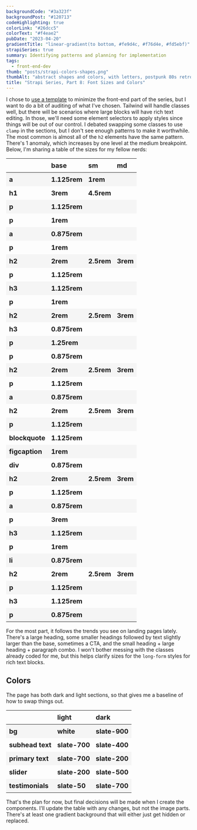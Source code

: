 ```yaml
---
backgroundCode: "#3a323f"
backgroundPost: "#120713"
codeHighlighting: true
colorLink: "#26dcc5"
colorText: "#f4eae2"
pubDate: "2023-04-20"
gradientTitle: "linear-gradient(to bottom, #fe9d4c, #f76d4e, #fd5ebf)"
strapiSeries: true
summary: Identifying patterns and planning for implementation
tags:
  - front-end-dev
thumb: "posts/strapi-colors-shapes.png"
thumbAlt: "abstract shapes and colors, with letters, postpunk 80s retro --v 5 --ar 3:2"
title: "Strapi Series, Part 8: Font Sizes and Colors"
---
```


<style>
  table {
    width: 100%;
  }

  th, td {
    font-size: 0.875rem;
    font-weight: bold;
    padding: 0.5rem;
    text-align: left;
  }
  tr:nth-child(odd) td {
    background: #f5f5f5;
  }

  @media screen and (min-width: 480px) {
    th, td {
      font-size: 1.125rem;
      padding: 0.5rem;
      text-align: left;
    }
  }
</style>

I chose to [use a template](https://tailwindui.com/templates/salient) to minimize the front-end part of the series, but I want to do a bit of auditing of what I've chosen. Tailwind will handle classes well, but there will be scenarios where large blocks will have rich text editing. In those, we'll need some element selectors to apply styles since things will be out of our control. I debated swapping some classes to use `clamp` in the sections, but I don't see enough patterns to make it worthwhile. The most common is almost all of the `h2` elements have the same pattern. There's 1 anomaly, which increases by one level at the medium breakpoint. Below, I'm sharing a table of the sizes for my fellow nerds:

|            | base     | sm     | md   |
| ---------- | -------- | ------ | ---- |
| a          | 1.125rem | 1rem   |      |
| h1         | 3rem     | 4.5rem |      |
| p          | 1.125rem |        |      |
| p          | 1rem     |        |      |
| a          | 0.875rem |        |      |
| p          | 1rem     |        |      |
| h2         | 2rem     | 2.5rem | 3rem |
| p          | 1.125rem |        |      |
| h3         | 1.125rem |        |      |
| p          | 1rem     |        |      |
| h2         | 2rem     | 2.5rem | 3rem |
| h3         | 0.875rem |        |      |
| p          | 1.25rem  |        |      |
| p          | 0.875rem |        |      |
| h2         | 2rem     | 2.5rem | 3rem |
| p          | 1.125rem |        |      |
| a          | 0.875rem |        |      |
| h2         | 2rem     | 2.5rem | 3rem |
| p          | 1.125rem |        |      |
| blockquote | 1.125rem |        |      |
| figcaption | 1rem     |        |      |
| div        | 0.875rem |        |      |
| h2         | 2rem     | 2.5rem | 3rem |
| p          | 1.125rem |        |      |
| a          | 0.875rem |        |      |
| p          | 3rem     |        |      |
| h3         | 1.125rem |        |      |
| p          | 1rem     |        |      |
| li         | 0.875rem |        |      |
| h2         | 2rem     | 2.5rem | 3rem |
| p          | 1.125rem |        |      |
| h3         | 1.125rem |        |      |
| p          | 0.875rem |        |      |

For the most part, it follows the trends you see on landing pages lately. There's a large heading, some smaller headings followed by text slightly larger than the base, sometimes a CTA, and the small heading + large heading + paragraph combo. I won't bother messing with the classes already coded for me, but this helps clarify sizes for the `long-form` styles for rich text blocks.

## Colors

The page has both dark and light sections, so that gives me a baseline of how to swap things out.

|              | light     | dark      |
| ------------ | --------- | --------- |
| bg           | white     | slate-900 |
| subhead text | slate-700 | slate-400 |
| primary text | slate-700 | slate-200 |
| slider       | slate-200 | slate-500 |
| testimonials | slate-50  | slate-700 |

That's the plan for now, but final decisions will be made when I create the components. I'll update the table with any changes, but not the image parts. There's at least one gradient background that will either just get hidden or replaced.
